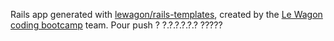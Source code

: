 Rails app generated with [lewagon/rails-templates](https://github.com/lewagon/rails-templates), created by the [Le Wagon coding bootcamp](https://www.lewagon.com) team.
Pour push
?
?.?.?.?.?.?
?????
